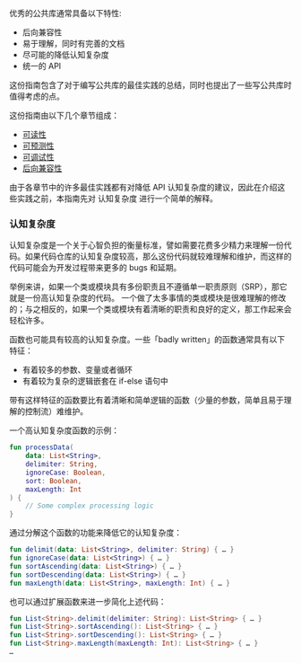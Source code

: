 [//]: # (title: Introduction)

优秀的公共库通常具备以下特性:
* 后向兼容性
* 易于理解，同时有完善的文档
* 尽可能的降低认知复杂度
* 统一的 API

这份指南包含了对于编写公共库的最佳实践的总结，同时也提出了一些写公共库时值得考虑的点。

这份指南由以下几个章节组成：
* [可读性](jvm-api-guidelines-readability.md)
* [可预测性](jvm-api-guidelines-predictability.md)
* [可调试性](jvm-api-guidelines-debuggability.md)
* [后向兼容性](jvm-api-guidelines-backward-compatibility.md)

由于各章节中的许多最佳实践都有对降低 API 认知复杂度的建议，因此在介绍这些实践之前，本指南先对 认知复杂度 进行一个简单的解释。

### 认知复杂度

认知复杂度是一个关于心智负担的衡量标准，譬如需要花费多少精力来理解一份代码。如果代码仓库的认知复杂度较高，那么这份代码就较难理解和维护，而这样的代码可能会为开发过程带来更多的 bugs 和延期。

举例来讲，如果一个类或模块具有多份职责且不遵循单一职责原则（SRP），那它就是一份高认知复杂度的代码。
一个做了太多事情的类或模块是很难理解的修改的；与之相反的，如果一个类或模块有着清晰的职责和良好的定义，那工作起来会轻松许多。

函数也可能具有较高的认知复杂度。一些「badly written」的函数通常具有以下特征：
* 有着较多的参数、变量或者循环
* 有着较为复杂的逻辑嵌套在 if-else 语句中

带有这样特征的函数要比有着清晰和简单逻辑的函数（少量的参数，简单且易于理解的控制流）难维护。

一个高认知复杂度函数的示例：

```kotlin
fun processData(
    data: List<String>,
    delimiter: String,
    ignoreCase: Boolean,
    sort: Boolean,
    maxLength: Int
) {
    // Some complex processing logic
}
```

通过分解这个函数的功能来降低它的认知复杂度：

```kotlin
fun delimit(data: List<String>, delimiter: String) { … }
fun ignoreCase(data: List<String>) { … }
fun sortAscending(data: List<String>) { … }
fun sortDescending(data: List<String>) { … }
fun maxLength(data: List<String>, maxLength: Int) { … }
```

也可以通过扩展函数来进一步简化上述代码：
```kotlin
fun List<String>.delimit(delimiter: String): List<String> { … }
fun List<String>.sortAscending(): List<String> { … }
fun List<String>.sortDescending(): List<String> { … }
fun List<String>.maxLength(maxLength: Int): List<String> { … }
…
```
